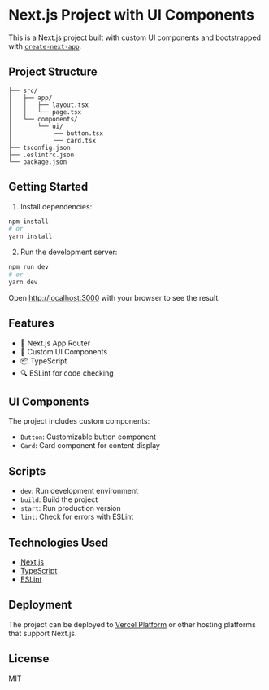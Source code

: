 # Next.js Project with UI Components

This is a Next.js project built with custom UI components and bootstrapped with [`create-next-app`](https://nextjs.org/docs/app/api-reference/cli/create-next-app).

## Project Structure

```
├── src/
│   ├── app/
│   │   ├── layout.tsx
│   │   └── page.tsx
│   └── components/
│       └── ui/
│           ├── button.tsx
│           └── card.tsx
├── tsconfig.json
├── .eslintrc.json
└── package.json
```

## Getting Started

1. Install dependencies:

```bash
npm install
# or
yarn install
```

2. Run the development server:

```bash
npm run dev
# or
yarn dev
```

Open [http://localhost:3000](http://localhost:3000) with your browser to see the result.

## Features

- 🚀 Next.js App Router
- 💅 Custom UI Components
- 📦 TypeScript
- 🔍 ESLint for code checking

## UI Components

The project includes custom components:

- `Button`: Customizable button component
- `Card`: Card component for content display

## Scripts

- `dev`: Run development environment
- `build`: Build the project
- `start`: Run production version
- `lint`: Check for errors with ESLint

## Technologies Used

- [Next.js](https://nextjs.org/)
- [TypeScript](https://www.typescriptlang.org/)
- [ESLint](https://eslint.org/)

## Deployment

The project can be deployed to [Vercel Platform](https://vercel.com) or other hosting platforms that support Next.js.

## License

MIT
